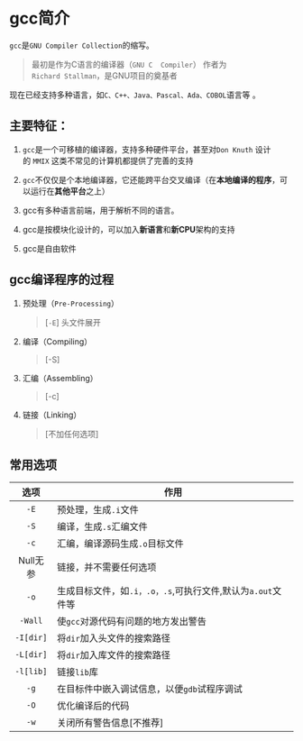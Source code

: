 # gcc简介

 `gcc`是`GNU Compiler Collection`的缩写。

 > 最初是作为C语言的编译器（`GNU C  Compiler`）
 > 作者为`Richard Stallman`，是GNU项目的奠基者

现在已经支持多种语言，如`C、C++、Java、Pascal、Ada、COBOL`语言等 。

## 主要特征：

1. `gcc`是一个可移植的编译器，支持多种硬件平台，甚至对`Don Knuth` 设计的 `MMIX` 这类不常见的计算机都提供了完善的支持

2. `gcc`不仅仅是个本地编译器，它还能跨平台交叉编译（在**本地编译的程序**，可以运行在**其他平台**之上）

3. gcc有多种语言前端，用于解析不同的语言。

4. gcc是按模块化设计的，可以加入**新语言**和**新CPU**架构的支持

5. gcc是自由软件

## gcc编译程序的过程

1. 预处理（`Pre-Processing`）
    > [`-E`] 头文件展开

2. 编译（Compiling）
    > [-S]

3. 汇编（Assembling）
    > [-c]

4. 链接（Linking）
    > [不加任何选项]

## 常用选项

| 选项 | 作用 |
| :----: | ----- |
| `-E` | 预处理，生成`.i`文件|
| `-S` | 编译，生成`.s`汇编文件
| `-c` | 汇编，编译源码生成`.o`目标文件
| Null无参 | 链接，并不需要任何选项|
| `-o` | 生成目标文件，如`.i，.o，.s`,可执行文件,默认为`a.out`文件等
| `-Wall` |使`gcc`对源代码有问题的地方发出警告
| `-I[dir]`| 将`dir`加入头文件的搜索路径
| `-L[dir]`| 将`dir`加入库文件的搜索路径
| `-l[lib]`| 链接`lib`库
| `-g`| 在目标件中嵌入调试信息，以便`gdb`试程序调试
| `-O`| 优化编译后的代码
| `-w`| 关闭所有警告信息[不推荐]

